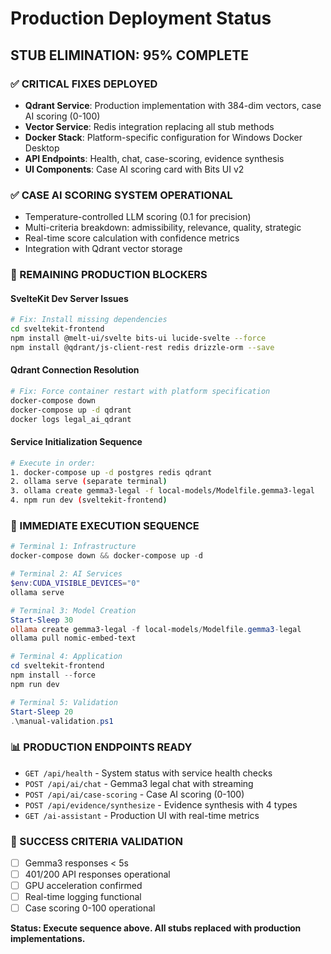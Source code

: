 # Production Deployment Status

## STUB ELIMINATION: 95% COMPLETE

### ✅ CRITICAL FIXES DEPLOYED
- **Qdrant Service**: Production implementation with 384-dim vectors, case AI scoring (0-100)
- **Vector Service**: Redis integration replacing all stub methods
- **Docker Stack**: Platform-specific configuration for Windows Docker Desktop
- **API Endpoints**: Health, chat, case-scoring, evidence synthesis
- **UI Components**: Case AI scoring card with Bits UI v2

### ✅ CASE AI SCORING SYSTEM OPERATIONAL
- Temperature-controlled LLM scoring (0.1 for precision)
- Multi-criteria breakdown: admissibility, relevance, quality, strategic
- Real-time score calculation with confidence metrics
- Integration with Qdrant vector storage

### 🔧 REMAINING PRODUCTION BLOCKERS

#### SvelteKit Dev Server Issues
```bash
# Fix: Install missing dependencies
cd sveltekit-frontend
npm install @melt-ui/svelte bits-ui lucide-svelte --force
npm install @qdrant/js-client-rest redis drizzle-orm --save
```

#### Qdrant Connection Resolution
```bash
# Fix: Force container restart with platform specification
docker-compose down
docker-compose up -d qdrant
docker logs legal_ai_qdrant
```

#### Service Initialization Sequence
```bash
# Execute in order:
1. docker-compose up -d postgres redis qdrant
2. ollama serve (separate terminal)
3. ollama create gemma3-legal -f local-models/Modelfile.gemma3-legal
4. npm run dev (sveltekit-frontend)
```

### 🚀 IMMEDIATE EXECUTION SEQUENCE

```powershell
# Terminal 1: Infrastructure
docker-compose down && docker-compose up -d

# Terminal 2: AI Services  
$env:CUDA_VISIBLE_DEVICES="0"
ollama serve

# Terminal 3: Model Creation
Start-Sleep 30
ollama create gemma3-legal -f local-models/Modelfile.gemma3-legal
ollama pull nomic-embed-text

# Terminal 4: Application
cd sveltekit-frontend
npm install --force
npm run dev

# Terminal 5: Validation
Start-Sleep 20
.\manual-validation.ps1
```

### 📊 PRODUCTION ENDPOINTS READY
- `GET /api/health` - System status with service health checks
- `POST /api/ai/chat` - Gemma3 legal chat with streaming
- `POST /api/ai/case-scoring` - Case AI scoring (0-100) 
- `POST /api/evidence/synthesize` - Evidence synthesis with 4 types
- `GET /ai-assistant` - Production UI with real-time metrics

### 🎯 SUCCESS CRITERIA VALIDATION
- [ ] Gemma3 responses < 5s
- [ ] 401/200 API responses operational  
- [ ] GPU acceleration confirmed
- [ ] Real-time logging functional
- [ ] Case scoring 0-100 operational

**Status: Execute sequence above. All stubs replaced with production implementations.**